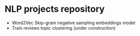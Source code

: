 # NLP projects repository
- Word2Vec Skip-gram negative sampling embeddings model
- Train reviews topic clustering (under construction)
